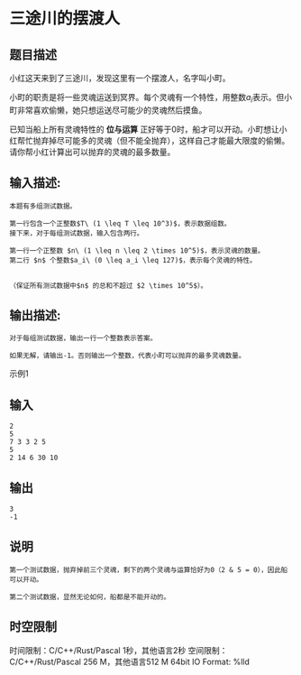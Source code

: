 # 三途川的摆渡人

## 题目描述

小红这天来到了三途川，发现这里有一个摆渡人，名字叫小町。 

小町的职责是将一些灵魂运送到冥界。每个灵魂有一个特性，用整数$a_i$表示。但小町非常喜欢偷懒，她只想运送尽可能少的灵魂然后摸鱼。 

已知当船上所有灵魂特性的 **位与运算** 正好等于0时，船才可以开动。小町想让小红帮忙抛弃掉尽可能多的灵魂（但不能全抛弃），这样自己才能最大限度的偷懒。请你帮小红计算出可以抛弃的灵魂的最多数量。 

## 输入描述:
    
    
    本题有多组测试数据。
    
    第一行包含一个正整数$T\ (1 \leq T \leq 10^3)$，表示数据组数。  
    接下来，对于每组测试数据，输入包含两行。
    
    第一行一个正整数 $n\ (1 \leq n \leq 2 \times 10^5)$，表示灵魂的数量。  
    第二行 $n$ 个整数$a_i\ (0 \leq a_i \leq 127)$，表示每个灵魂的特性。  
    
    
    （保证所有测试数据中$n$ 的总和不超过 $2 \times 10^5$）。

## 输出描述:
    
    
    对于每组测试数据，输出一行一个整数表示答案。
    
    如果无解，请输出-1。否则输出一个整数，代表小町可以抛弃的最多灵魂数量。  
    

示例1 

## 输入
    
    
    2
    5
    7 3 3 2 5
    5
    2 14 6 30 10

## 输出
    
    
    3
    -1

## 说明
    
    
    第一个测试数据，抛弃掉前三个灵魂，剩下的两个灵魂与运算恰好为0（2 & 5 = 0），因此船可以开动。
    
    第二个测试数据，显然无论如何，船都是不能开动的。  
    


## 时空限制

时间限制：C/C++/Rust/Pascal 1秒，其他语言2秒
空间限制：C/C++/Rust/Pascal 256 M，其他语言512 M
64bit IO Format: %lld
